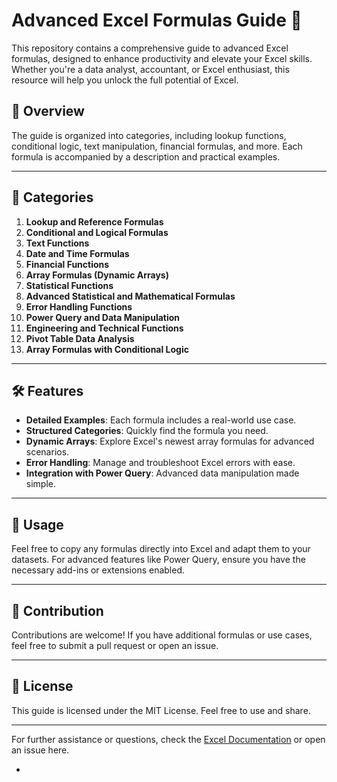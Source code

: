# Advanced Excel Formulas Guide 🧮

This repository contains a comprehensive guide to advanced Excel formulas, designed to enhance productivity and elevate your Excel skills. Whether you're a data analyst, accountant, or Excel enthusiast, this resource will help you unlock the full potential of Excel.

## 📖 Overview

The guide is organized into categories, including lookup functions, conditional logic, text manipulation, financial formulas, and more. Each formula is accompanied by a description and practical examples.

---

## 📂 Categories

1. **Lookup and Reference Formulas**
2. **Conditional and Logical Formulas**
3. **Text Functions**
4. **Date and Time Formulas**
5. **Financial Functions**
6. **Array Formulas (Dynamic Arrays)**
7. **Statistical Functions**
8. **Advanced Statistical and Mathematical Formulas**
9. **Error Handling Functions**
10. **Power Query and Data Manipulation**
11. **Engineering and Technical Functions**
12. **Pivot Table Data Analysis**
13. **Array Formulas with Conditional Logic**

---

## 🛠️ Features

- **Detailed Examples**: Each formula includes a real-world use case.
- **Structured Categories**: Quickly find the formula you need.
- **Dynamic Arrays**: Explore Excel's newest array formulas for advanced scenarios.
- **Error Handling**: Manage and troubleshoot Excel errors with ease.
- **Integration with Power Query**: Advanced data manipulation made simple.

---

## 📑 Usage

Feel free to copy any formulas directly into Excel and adapt them to your datasets. For advanced features like Power Query, ensure you have the necessary add-ins or extensions enabled.

---

## 🎯 Contribution

Contributions are welcome! If you have additional formulas or use cases, feel free to submit a pull request or open an issue.

---

## 📜 License

This guide is licensed under the MIT License. Feel free to use and share.

---

For further assistance or questions, check the [Excel Documentation](https://support.microsoft.com/en-us/excel) or open an issue here.

-
